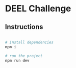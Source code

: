 # DEEL Challenge

## Instructions

```bash

# install dependencies
npm i

# run the project
npm run dev
```
